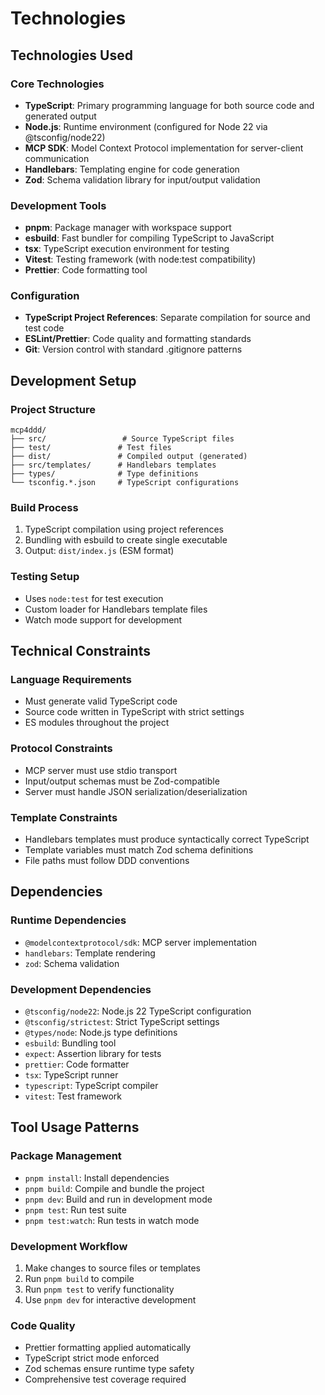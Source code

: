 # Technologies

## Technologies Used

### Core Technologies
- **TypeScript**: Primary programming language for both source code and generated output
- **Node.js**: Runtime environment (configured for Node 22 via @tsconfig/node22)
- **MCP SDK**: Model Context Protocol implementation for server-client communication
- **Handlebars**: Templating engine for code generation
- **Zod**: Schema validation library for input/output validation

### Development Tools
- **pnpm**: Package manager with workspace support
- **esbuild**: Fast bundler for compiling TypeScript to JavaScript
- **tsx**: TypeScript execution environment for testing
- **Vitest**: Testing framework (with node:test compatibility)
- **Prettier**: Code formatting tool

### Configuration
- **TypeScript Project References**: Separate compilation for source and test code
- **ESLint/Prettier**: Code quality and formatting standards
- **Git**: Version control with standard .gitignore patterns

## Development Setup

### Project Structure
```
mcp4ddd/
├── src/                 # Source TypeScript files
├── test/               # Test files
├── dist/               # Compiled output (generated)
├── src/templates/      # Handlebars templates
├── types/              # Type definitions
└── tsconfig.*.json     # TypeScript configurations
```

### Build Process
1. TypeScript compilation using project references
2. Bundling with esbuild to create single executable
3. Output: `dist/index.js` (ESM format)

### Testing Setup
- Uses `node:test` for test execution
- Custom loader for Handlebars template files
- Watch mode support for development

## Technical Constraints

### Language Requirements
- Must generate valid TypeScript code
- Source code written in TypeScript with strict settings
- ES modules throughout the project

### Protocol Constraints
- MCP server must use stdio transport
- Input/output schemas must be Zod-compatible
- Server must handle JSON serialization/deserialization

### Template Constraints
- Handlebars templates must produce syntactically correct TypeScript
- Template variables must match Zod schema definitions
- File paths must follow DDD conventions

## Dependencies

### Runtime Dependencies
- `@modelcontextprotocol/sdk`: MCP server implementation
- `handlebars`: Template rendering
- `zod`: Schema validation

### Development Dependencies
- `@tsconfig/node22`: Node.js 22 TypeScript configuration
- `@tsconfig/strictest`: Strict TypeScript settings
- `@types/node`: Node.js type definitions
- `esbuild`: Bundling tool
- `expect`: Assertion library for tests
- `prettier`: Code formatter
- `tsx`: TypeScript runner
- `typescript`: TypeScript compiler
- `vitest`: Test framework

## Tool Usage Patterns

### Package Management
- `pnpm install`: Install dependencies
- `pnpm build`: Compile and bundle the project
- `pnpm dev`: Build and run in development mode
- `pnpm test`: Run test suite
- `pnpm test:watch`: Run tests in watch mode

### Development Workflow
1. Make changes to source files or templates
2. Run `pnpm build` to compile
3. Run `pnpm test` to verify functionality
4. Use `pnpm dev` for interactive development

### Code Quality
- Prettier formatting applied automatically
- TypeScript strict mode enforced
- Zod schemas ensure runtime type safety
- Comprehensive test coverage required